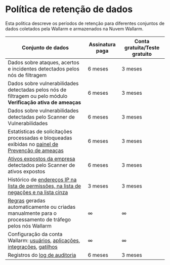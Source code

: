 # Política de retenção de dados

Esta política descreve os períodos de retenção para diferentes conjuntos de dados coletados pela Wallarm e armazenados na Nuvem Wallarm.

| Conjunto de dados                                                                                                                                                                                                                                | Assinatura paga | Conta gratuita/Teste gratuito |
|-----------------------------------------------------------------------------------------------------------------------------------------------------------------------------------------------------------------------------------|------------------|------------------|
| Dados sobre ataques, acertos e incidentes detectados pelos nós de filtragem                                                                                                                                                                         | 6 meses        | 3 meses |
| Dados sobre vulnerabilidades detectadas pelos nós de filtragem ou pelo módulo **Verificação ativa de ameaças**                                                                                                                                                                  | 6 meses        | 3 meses |
| Dados sobre vulnerabilidades detectadas pelo Scanner de Vulnerabilidades                                                                                                                                                                          | 6 meses        | 3 meses |
| Estatísticas de solicitações processadas e bloqueadas exibidas no [painel de Prevenção de ameaças](../user-guides/dashboards/threat-prevention.md)                                                                                                                          | 6 meses        | 3 meses |
| [Ativos expostos da empresa](../user-guides/scanner.md) detectados pelo Scanner de ativos expostos                                                                                                                                            | 6 meses        | 3 meses |
| Histórico de [endereços IP na lista de permissões, na lista de negações e na lista cinza](../user-guides/ip-lists/overview.md)                                                                                                                                                                  | 3 meses        | 3 meses |
| [Regras](../user-guides/rules/rules.md) geradas automaticamente ou criadas manualmente para o processamento de tráfego pelos nós Wallarm                                                                                                              | ∞                | ∞ |
| Configuração da conta Wallarm: [usuários](../user-guides/settings/users.md), [aplicações](../user-guides/settings/applications.md), [integrações](../user-guides/settings/integrations/integrations-intro.md), [gatilhos](../user-guides/triggers/triggers.md) | ∞                | ∞ |
| Registros do [log de auditoria](../user-guides/settings/audit-log.md)                                                                                                                                                                     | 6 meses         | 3 meses         |